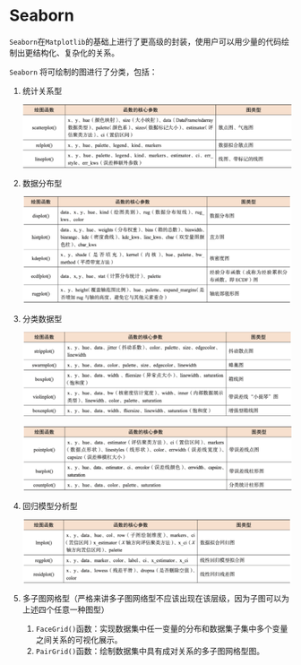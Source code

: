 # Seaborn

`Seaborn`在`Matplotlib`的基础上进行了更高级的封装，使用户可以用少量的代码绘制出更结构化、复杂化的关系。

`Seaborn` 将可绘制的图进行了分类，包括：

1. 统计关系型

   ![image-20230824212748941](seaborn.assets/image-20230824212748941.png)

2. 数据分布型

   ![image-20230824212800711](seaborn.assets/image-20230824212800711.png)

3. 分类数据型

   ![image-20230824212813222](seaborn.assets/image-20230824212813222.png)

   ![image-20230824212834157](seaborn.assets/image-20230824212834157.png)

4. 回归模型分析型

   ![image-20230824212844672](seaborn.assets/image-20230824212844672.png)

5. 多子图网格型（严格来讲多子图网络型不应该出现在该层级，因为子图可以为上述四个任意一种图型）

   1. `FaceGrid()`函数：实现数据集中任一变量的分布和数据集子集中多个变量 之间关系的可视化展示。
   2. `PairGrid()`函数：绘制数据集中具有成对关系的多子图网格型图。



